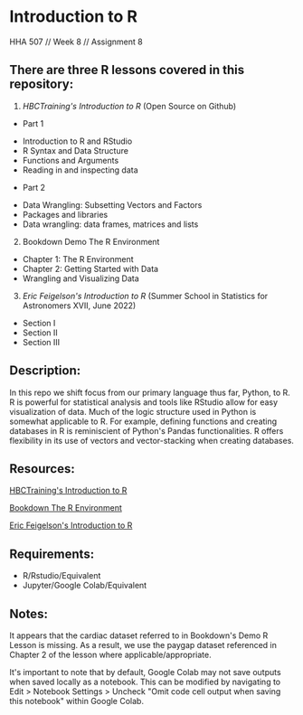 # Introduction to R
HHA 507 // Week 8 // Assignment 8

## There are three R lessons covered in this repository:


1. _HBCTraining's Introduction to R_ (Open Source on Github)
+ Part 1
- Introduction to R and RStudio
- R Syntax and Data Structure
- Functions and Arguments
- Reading in and inspecting data
+ Part 2
- Data Wrangling: Subsetting Vectors and Factors
- Packages and libraries
- Data wrangling: data frames, matrices and lists

2. Bookdown Demo The R Environment
- Chapter 1: The R Environment
- Chapter 2: Getting Started with Data
- Wrangling and Visualizing Data

3. _Eric Feigelson's Introduction to R_ (Summer School in Statistics for Astronomers XVII, June 2022)
- Section I
- Section II
- Section III


## Description:

In this repo we shift focus from our primary language thus far, Python, to R. R is powerful for statistical analysis and tools like RStudio allow for easy visualization of data. Much of the logic structure used in Python is somewhat applicable to R. For example, defining functions and creating databases in R is reminiscient of Python's Pandas functionalities. R offers flexibility in its use of vectors and vector-stacking when creating databases.

## Resources:

[HBCTraining's Introduction to R](https://hbctraining.github.io/Intro-to-R-flipped/schedules/links-to-lessons.html)

[Bookdown The R Environment](https://bookdown.org/vaabe/bookdown-demo/the-r-environment.html)

[Eric Feigelson's Introduction to R](https://colab.research.google.com/drive/1iz6ILnVGt8Qc6UR1l7oTPou4l6WSrw9S)

## Requirements:

- R/Rstudio/Equivalent
- Jupyter/Google Colab/Equivalent

## Notes:

It appears that the cardiac dataset referred to in Bookdown's Demo R Lesson is missing. As a result, we use the paygap dataset referenced in Chapter 2 of the lesson where applicable/appropriate.

It's important to note that by default, Google Colab may not save outputs when saved locally as a notebook. This can be modified by navigating to Edit > Notebook Settings > Uncheck "Omit code cell output when saving this notebook" within Google Colab.
